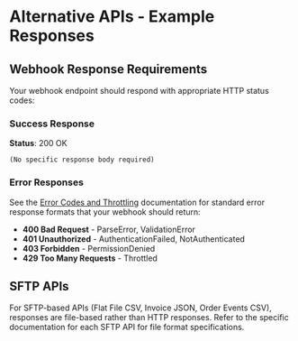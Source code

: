 # Alternative APIs - Example Responses

## Webhook Response Requirements

Your webhook endpoint should respond with appropriate HTTP status codes:

### Success Response

**Status**: 200 OK

```
(No specific response body required)
```

### Error Responses

See the [Error Codes and Throttling](../error-codes-and-throttling/error-codes-and-throttling-example-responses.md) documentation for standard error response formats that your webhook should return:

- **400 Bad Request** - ParseError, ValidationError
- **401 Unauthorized** - AuthenticationFailed, NotAuthenticated
- **403 Forbidden** - PermissionDenied
- **429 Too Many Requests** - Throttled

## SFTP APIs

For SFTP-based APIs (Flat File CSV, Invoice JSON, Order Events CSV), responses are file-based rather than HTTP responses. Refer to the specific documentation for each SFTP API for file format specifications.
